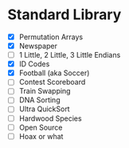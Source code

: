 # Standard Library

- [x] Permutation Arrays
- [x] Newspaper
- [ ] 1 Little, 2 Little, 3 Little Endians
- [x] ID Codes
- [x] Football (aka Soccer)
- [ ] Contest Scoreboard
- [ ] Train Swapping
- [ ] DNA Sorting
- [ ] Ultra QuickSort
- [ ] Hardwood Species
- [ ] Open Source
- [ ] Hoax or what
